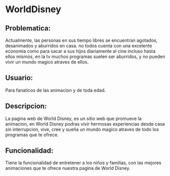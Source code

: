 # WorldDisney
## Problematica:
Actualmente, las personas en sus tiempo libres se encuentran agotados, desanimados y aburridos en casa. no todos cuenta con una excelente economia como para sacar a sus hijos diariamente al cine
incluso hasta ellos mismos, en la tv muchos programas suelen ser aburridos, y no pueden vivir un mundo magico atraves de ellos.
## Usuario:
Para fanaticos de las animacion y de toda edad.
## Descripcion:
La pagina web de World Disney, es un sitio web que promueve la animacion, en World Disney podras vivir hermosas experiencias
desde casa sin interrupcion, vive, cree y sueña un mundo magico atraves de todo los programas que te ofrece.
## Funcionalidad:
Tiene la funcionalidad de entretener a los niños y familias, con las mejores 
animaciones que te ofrece nuestra pagina de World Disney.
